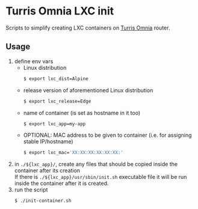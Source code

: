 # Turris Omnia LXC init
Scripts to simplify creating LXC containers on [Turris Omnia] router.

## Usage
1. define env vars
    - Linux distribution
        ```sh
        $ export lxc_dist=Alpine
        ```
    - release version of aforementioned Linux distribution
        ```sh
        $ export lxc_release=Edge
        ```
    - name of container (is set as hostname in it too)
        ```sh
        $ export lxc_app=my-app
        ```
    - OPTIONAL: MAC address to be given to container (i.e. for assigning stable IP/hostname)
        ```sh
        $ export lxc_mac='XX:XX:XX:XX:XX:XX:'
        ```
1. in `./${lxc_app}/`, create any files that should be copied inside the container after its creation \
If there is `./${lxc_app}/usr/sbin/init.sh` executable file it will be run inside the container after it is created.
1. run the script
    ```sh
    $ ./init-container.sh
    ```

[turris omnia]: <https://www.turris.com/en/omnia/>
